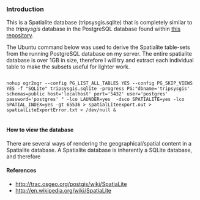 <H3>Introduction</H3>
<P>
This is a Spatialite database (tripsysgis.sqlite) that is completely similar to the <EM>tripsysgis</EM> database in the PostgreSQL database found within <A href="https://github.com/anonymouskeyboard47/postgresql_database">this repository</A>. 
</P>
<P>
The Ubuntu command below was used to derive the Spatialite table-sets from the running PostgreSQL database on my server. The entire spatialite database is over 1GB in size, therefore I will try and extract each individual table to make the subsets useful for lighter work.
</P>

<P>
<PRE>
<CODE>
nohup ogr2ogr --config PG_LIST_ALL_TABLES YES --config PG_SKIP_VIEWS YES -f "SQLite" tripsysgis.sqlite -progress PG:"dbname='tripsysgis' schemas=public host='localhost' port='5432' user='postgres' password='postgres' " -lco LAUNDER=yes  -dsco SPATIALITE=yes -lco SPATIAL_INDEX=yes -gt 65536 > spatialLiteexport.out > spatialLiteExportError.txt < /dev/null &
</CODE>
</PRE>
</P>


<H4>How to view the database</H4>
There are several ways of rendering the geographical/spatial content in a Spatialite database. A Spatialite database is inherently a SQLite database, and therefore


<H4>References</H4>
<UL>
<LI><A href="http://trac.osgeo.org/postgis/wiki/SpatiaLite">http://trac.osgeo.org/postgis/wiki/SpatiaLite</A>
<LI><A href="http://en.wikipedia.org/wiki/SpatiaLite">http://en.wikipedia.org/wiki/SpatiaLite</A>
</UL>

